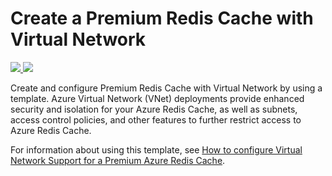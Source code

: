 # Create a Premium Redis Cache with Virtual Network

<a href="https://portal.azure.com/#create/Microsoft.Template/uri/https%3A%2F%2Fraw.githubusercontent.com%2Fazure%2Fazure-quickstart-templates%2Fmaster%2F201-redis-premium-vnet%2Fazuredeploy.json" target="_blank">
    <img src="http://azuredeploy.net/deploybutton.png"/>
</a>
<a href="http://armviz.io/#/?load=https%3A%2F%2Fraw.githubusercontent.com%2FAzure%2Fazure-quickstart-templates%2Fmaster%2F201-redis-premium-vnet%2Fazuredeploy.json" target="_blank">
    <img src="http://armviz.io/visualizebutton.png"/>
</a>

Create and configure Premium Redis Cache with Virtual Network by using a template. Azure Virtual Network (VNet) deployments provide enhanced security and isolation for your Azure Redis Cache, as well as subnets, access control policies, and other features to further restrict access to Azure Redis Cache.

For information about using this template, see [How to configure Virtual Network Support for a Premium Azure Redis Cache](https://azure.microsoft.com/documentation/articles/cache-how-to-premium-vnet/).

